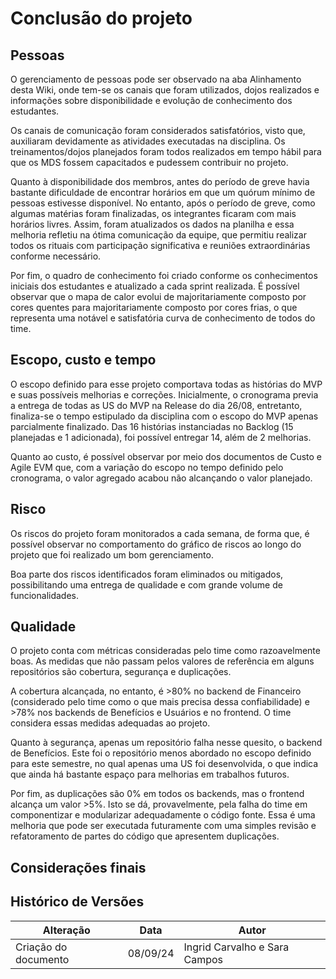 # Conclusão do projeto

## Pessoas

O gerenciamento de pessoas pode ser observado na aba Alinhamento desta Wiki, onde tem-se os canais que foram utilizados, dojos realizados e informações sobre disponibilidade e evolução de conhecimento dos estudantes.

Os canais de comunicação foram considerados satisfatórios, visto que, auxiliaram devidamente as atividades executadas na disciplina. Os treinamentos/dojos planejados foram todos realizados em tempo hábil para que os MDS fossem capacitados e pudessem contribuir no projeto.

Quanto à disponibilidade dos membros, antes do período de greve havia bastante dificuldade de encontrar horários em que um quórum mínimo de pessoas estivesse disponível. No entanto, após o período de greve, como algumas matérias foram finalizadas, os integrantes ficaram com mais horários livres. Assim, foram atualizados os dados na planilha e essa melhoria refletiu na ótima comunicação da equipe, que permitiu realizar todos os rituais com participação significativa e reuniões extraordinárias conforme necessário.

Por fim, o quadro de conhecimento foi criado conforme os conhecimentos iniciais dos estudantes e atualizado a cada sprint realizada. É possível observar que o mapa de calor evolui de majoritariamente composto por cores quentes para majoritariamente composto por cores frias, o que representa uma notável e satisfatória curva de conhecimento de todos do time.

## Escopo, custo e tempo

O escopo definido para esse projeto comportava todas as histórias do MVP e suas possíveis melhorias e correções. Inicialmente, o cronograma previa a entrega de todas as US do MVP na Release do dia 26/08, entretanto, finaliza-se o tempo estipulado da disciplina com o escopo do MVP apenas parcialmente finalizado. Das 16 histórias instanciadas no Backlog (15 planejadas e 1 adicionada), foi possível entregar 14, além de 2 melhorias.

Quanto ao custo, é possível observar por meio dos documentos de Custo e Agile EVM que, com a variação do escopo no tempo definido pelo cronograma, o valor agregado acabou não alcançando o valor planejado.

## Risco

Os riscos do projeto foram monitorados a cada semana, de forma que, é possível observar no comportamento do gráfico de riscos ao longo do projeto que foi realizado um bom gerenciamento.

Boa parte dos riscos identificados foram eliminados ou mitigados, possibilitando uma entrega de qualidade e com grande volume de funcionalidades.

## Qualidade

O projeto conta com métricas consideradas pelo time como razoavelmente boas. As medidas que não passam pelos valores de referência em alguns repositórios são cobertura, segurança e duplicações.

A cobertura alcançada, no entanto, é >80% no backend de Financeiro (considerado pelo time como o que mais precisa dessa confiabilidade) e >78% nos backends de Benefícios e Usuários e no frontend. O time considera essas medidas adequadas ao projeto.

Quanto à segurança, apenas um repositório falha nesse quesito, o backend de Benefícios. Este foi o repositório menos abordado no escopo definido para este semestre, no qual apenas uma US foi desenvolvida, o que indica que ainda há bastante espaço para melhorias em trabalhos futuros.

Por fim, as duplicações são 0% em todos os backends, mas o frontend alcança um valor >5%. Isto se dá, provavelmente, pela falha do time em componentizar e modularizar adequadamente o código fonte. Essa é uma melhoria que pode ser executada futuramente com uma simples revisão e refatoramento de partes do código que apresentem duplicações.

## Considerações finais

## Histórico de Versões

| Alteração            | Data     | Autor                         |
| -------------------- | -------- | ----------------------------- |
| Criação do documento | 08/09/24 | Ingrid Carvalho e Sara Campos |

